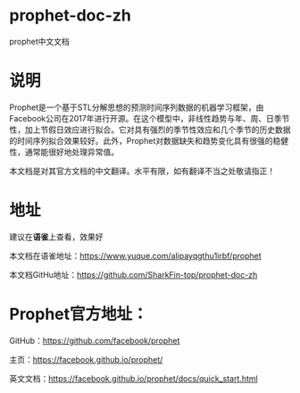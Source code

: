 # prophet-doc-zh
prophet中文文档


# 说明
Prophet是一个基于STL分解思想的预测时间序列数据的机器学习框架，由Facebook公司在2017年进行开源。在这个模型中，非线性趋势与年、周、日季节性，加上节假日效应进行拟合。它对具有强烈的季节性效应和几个季节的历史数据的时间序列拟合效果较好。此外，Prophet对数据缺失和趋势变化具有很强的稳健性，通常能很好地处理异常值。

本文档是对其官方文档的中文翻译。水平有限，如有翻译不当之处敬请指正！
# 地址
建议在**语雀**上查看，效果好

本文档在语雀地址：https://www.yuque.com/alipayqgthu1irbf/prophet

本文档GitHu地址：https://github.com/SharkFin-top/prophet-doc-zh
# Prophet官方地址：
GitHub：https://github.com/facebook/prophet

主页：https://facebook.github.io/prophet/

英文文档：https://facebook.github.io/prophet/docs/quick_start.html



